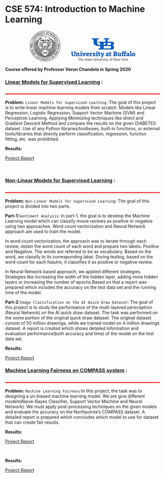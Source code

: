 # CSE 574: Introduction to Machine Learning
<p align="center">
<img src="Project-1/MD Files/ub.png" alt="ub_logo.jpg" width="100" height="100">&nbsp;&nbsp;&nbsp;&nbsp;&nbsp;&nbsp;&nbsp;&nbsp;&nbsp;<img src="Project-1/MD Files/ub logo.png" alt="ub_log.jpg"> <br>

  <b> Course offered by Professor Varun Chandola in Spring 2020 </b>
</p>

### [Linear Models for Supervised Learning](https://github.com/nihar0602/CSE-574-Into-to-Machine-Learning-Projects/tree/master/Project-1) :
<img src="Project-1/MD Files/bar.jpg" alt="bar.jpg" width="1100" height="3"> <br>

**Problem:** 
`Linear Models for Supervised Learning` :The goal of this project is to write linear machine learning models from scratch. Models like Linear Regression, Logistic Regression, Support Vector Machine (SVM) and Perceptron Learning. Applying Minimizing techniques like direct and Gradient Descent Method and compare the results on the given DIABETES dataset. Use of any Python libraries/toolboxes, built-in functions, or external tools/libraries that directly perform classification, regression, function fitting, etc. was prohibited. 

**Results:** <br>

[Project Report](https://github.com/nihar0602/CSE-574-Into-to-Machine-Learning-Projects/blob/master/Project-1/Report.pdf)


&nbsp;&nbsp;&nbsp;&nbsp;&nbsp;&nbsp;&nbsp;&nbsp;&nbsp;&nbsp;&nbsp;&nbsp;&nbsp;&nbsp;&nbsp;&nbsp;&nbsp;&nbsp;&nbsp;&nbsp;&nbsp;&nbsp;&nbsp;&nbsp;&nbsp;&nbsp;&nbsp;&nbsp;&nbsp;&nbsp;&nbsp;&nbsp;&nbsp;&nbsp;&nbsp;&nbsp;&nbsp;&nbsp;&nbsp;&nbsp;&nbsp;&nbsp;&nbsp;&nbsp;&nbsp;&nbsp;&nbsp;&nbsp;&nbsp;&nbsp;&nbsp;&nbsp;&nbsp;&nbsp;&nbsp;&nbsp;&nbsp;&nbsp;&nbsp;&nbsp;&nbsp;&nbsp;&nbsp;&nbsp;&nbsp;&nbsp;&nbsp;&nbsp;&nbsp;&nbsp;&nbsp;&nbsp;&nbsp;&nbsp;&nbsp;&nbsp;&nbsp;&nbsp;&nbsp;&nbsp;&nbsp;&nbsp;&nbsp;&nbsp;&nbsp;&nbsp;

### [Non-Linear Models for Supervised Learning](https://github.com/nihar0602/CSE-574-Into-to-Machine-Learning-Projects/tree/master/Project-2) :
<img src="Project-1/MD Files/bar.jpg" alt="bar.jpg" width="1100" height="3"> <br>

**Problem:** 
`Non-Linear Models for Supervised Learning`: The goal of this project is divided into two parts. 

**Part-1:**`Sentiment Analysis`: In part-1, the goal is to develop the Machine Learning model which can classify movie reviews as positive or negative using two approaches. Word count vectorization and Neural Network approach are used to train the model. 

In word count vectorization, the approach was to iterate through each review, obtain the word count of each word and prepare two labels: Positive and Negative. The words are referred to be as vocabulary. Based on the word, we classify to its corresponding label. During testing, based on the word count for each feautre, it classifies it as positive or negative review. 

In Neural Network based approach, we applied different strategies. Strategies like increasing the width of the hidden layer, adding more hidden layers or increasing the number of epochs.Based on that a report was prepared which includes the accuracy on the test data set and the running time of the model. 

**Part-2:**`Image Classification on the AI Quick Draw Dataset`: The goal of this project is to study the performance of the multi-layered pereceptron (Neural Network) on the AI quick draw dataset. The task was performed on the some portion of the original quick draw dataset. The original dataset consist of 50 million drawings, while we trained model on 4 million drawings dataset. A report is created which shows detailed information and evaluation performance(both accuracy and time) of the model on the test data set.  

**Results:** <br>

[Project Report](https://github.com/nihar0602/CSE-574-Into-to-Machine-Learning-Projects/blob/master/Project-2/report.pdf)


### [Machine Learning Fairness on COMPASS system](https://github.com/nihar0602/CSE-574-Into-to-Machine-Learning-Projects/tree/master/Project-3) :
<img src="Project-1/MD Files/bar.jpg" alt="bar.jpg" width="1100" height="3"> <br>

**Problem:** 
`Machine Learning Fairness`:In this project, the task was to designing a un-biased machine learning model. We are give different models(Naive-Bayes Classifier, Support Vector Machine and Neural Network). We must apply post-processing techniques on the given models and evaluate the accuracy on the Northpointe’s COMPASS dataset. A detailed report is prepared which concludes which model to use for dataset that can create fair results. 

**Results:** <br>

[Project Report](https://github.com/nihar0602/CSE-574-Into-to-Machine-Learning-Projects/blob/master/Project-3/report.pdf)


&nbsp;&nbsp;&nbsp;&nbsp;&nbsp;&nbsp;&nbsp;&nbsp;&nbsp;&nbsp;&nbsp;&nbsp;&nbsp;&nbsp;&nbsp;&nbsp;&nbsp;&nbsp;&nbsp;&nbsp;&nbsp;&nbsp;&nbsp;&nbsp;&nbsp;&nbsp;&nbsp;&nbsp;&nbsp;&nbsp;&nbsp;&nbsp;&nbsp;&nbsp;&nbsp;&nbsp;&nbsp;&nbsp;&nbsp;&nbsp;&nbsp;&nbsp;&nbsp;&nbsp;&nbsp;&nbsp;&nbsp;&nbsp;&nbsp;&nbsp;&nbsp;&nbsp;&nbsp;&nbsp;&nbsp;&nbsp;&nbsp;&nbsp;&nbsp;&nbsp;&nbsp;&nbsp;&nbsp;&nbsp;&nbsp;&nbsp;&nbsp;&nbsp;&nbsp;&nbsp;&nbsp;&nbsp;&nbsp;&nbsp;&nbsp;&nbsp;&nbsp;&nbsp;&nbsp;&nbsp;&nbsp;&nbsp;&nbsp;&nbsp;&nbsp;&nbsp;

**Results:** <br> 

[Project Report](https://github.com/nihar0602/CSE-574-Into-to-Machine-Learning-Projects/blob/master/Project-3/report.pdf)
